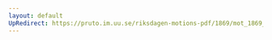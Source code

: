 ```yaml
---
layout: default
UpRedirect: https://pruto.im.uu.se/riksdagen-motions-pdf/1869/mot_1869__ak__186/mot_1869__ak__186-002.pdf
---
```

